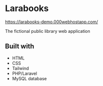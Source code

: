 # Larabooks

https://larabooks-demo.000webhostapp.com/

The fictional public library web application

## Built with

-   HTML
-   CSS
-   Tailwind
-   PHP/Laravel
-   MySQL database
